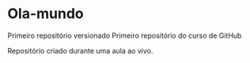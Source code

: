 # Ola-mundo
 Primeiro repositório versionado
 Primeiro repositório do curso de GitHub

 Repositório criado durante uma aula ao vivo.
